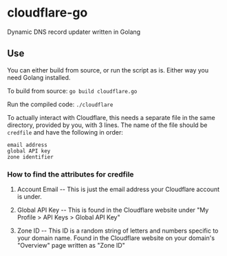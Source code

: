 # cloudflare-go
Dynamic DNS record updater written in Golang

## Use

You can either build from source, or run the script as is. Either way you need Golang installed. 

To build from source: `go build cloudflare.go`

Run the compiled code: `./cloudflare`

To actually interact with Cloudflare, this needs a separate file in the same directory, provided by you, with 3 lines. The name of the file should be `credfile` and have the following in order:

```
email address
global API key
zone identifier
```

### How to find the attributes for credfile

  1. Account Email -- This is just the email address your Cloudflare account is under.

  2. Global API Key -- This is found in the Cloudflare website under "My Profile > API Keys > Global API Key"

  3. Zone ID -- This ID is a random string of letters and numbers specific to your domain name. Found in the Cloudflare website on your domain's "Overview" page written as "Zone ID" 